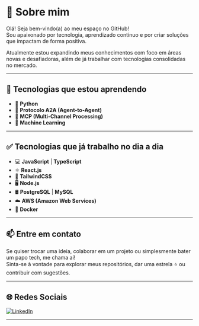 # 👋 Sobre mim

Olá! Seja bem-vindo(a) ao meu espaço no GitHub!  
Sou apaixonado por tecnologia, aprendizado contínuo e por criar soluções que impactam de forma positiva.

Atualmente estou expandindo meus conhecimentos com foco em áreas novas e desafiadoras, além de já trabalhar com tecnologias consolidadas no mercado.

---

## 🚀 Tecnologias que estou aprendendo

- 🐍 **Python**
- 🔗 **Protocolo A2A (Agent-to-Agent)**
- 🧠 **MCP (Multi-Channel Processing)**
- 🤖 **Machine Learning**

---

## ✅ Tecnologias que já trabalho no dia a dia

- 💻 **JavaScript** | **TypeScript**
- ⚛️ **React.js**
- 🎨 **TailwindCSS**
- 🖥️ **Node.js**
- 🛢️ **PostgreSQL** | **MySQL**
- ☁️ **AWS (Amazon Web Services)**
- 🐳 **Docker**

---

## 📫 Entre em contato

Se quiser trocar uma ideia, colaborar em um projeto ou simplesmente bater um papo tech, me chama aí!  
Sinta-se à vontade para explorar meus repositórios, dar uma estrela ⭐ ou contribuir com sugestões.

---

## 🌐 Redes Sociais


[![LinkedIn](https://img.shields.io/badge/LinkedIn-0A66C2?style=for-the-badge&logo=linkedin&logoColor=white)](https://www.linkedin.com/in/guilherme-cond%C3%A9-a51558216?utm_source=share&utm_campaign=share_via&utm_content=profile&utm_medium=ios_app)
&nbsp;&nbsp;

---


